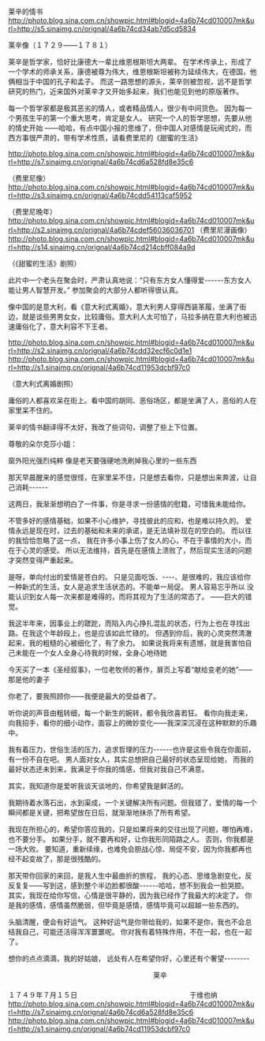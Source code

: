 莱辛的情书
http://photo.blog.sina.com.cn/showpic.html#blogid=4a6b74cd010007mk&url=http://s5.sinaimg.cn/orignal/4a6b74cd34ab7d5cd5834
 
  莱辛像（１７２９——１７８１）
 
 
  莱辛是哲学家，恰好比康德大一辈比维恩根斯坦大两辈。 在学术传承上，形成了一个学术的师承关系，康德被尊为伟大，维恩根斯坦被称为延续伟大，在德国，他俩相当于中国的孔子和孟子。
  而这一路思想的源头，莱辛则被忽视，远不是哲学研究的热门，近来国外对莱辛才又开始多起来，我们也能见到他的原版著作。
 
  每一个哲学家都是极其恶劣的情人，或者精品情人，很少有中间货色。
  因为每一个男孩生平的第一个重大思考，肯定是女人。
  研究一个人的哲学思想，先要从他的情史开始
  ——哈哈，有点中国小报的思维了，但中国人对感情是玩闹式的，而西方事很严肃的，带有学术性质，请看费里尼的《甜蜜的生活》
 
http://photo.blog.sina.com.cn/showpic.html#blogid=4a6b74cd010007mk&url=http://s7.sinaimg.cn/orignal/4a6b74cd6a528fd8e35c6
 
 
  （费里尼像）
http://photo.blog.sina.com.cn/showpic.html#blogid=4a6b74cd010007mk&url=http://s3.sinaimg.cn/orignal/4a6b74cdd54113caf5952
 
  （费里尼晚年）
http://photo.blog.sina.com.cn/showpic.html#blogid=4a6b74cd010007mk&url=http://s2.sinaimg.cn/orignal/4a6b74cdef56036036701
  （费里尼漫画像）
http://photo.blog.sina.com.cn/showpic.html#blogid=4a6b74cd010007mk&url=http://s14.sinaimg.cn/orignal/4a6b74cd214cbff084a9d
 
  （《甜蜜的生活》剧照）
   
 此片中一个老头在聚会时，严肃认真地说：“只有东方女人懂得爱------东方女人能让男人智慧开发。”
参加聚会的大部分人都听得很认真。
 
 像中国的是意大利，看《意大利式离婚》，意大利男人穿得西装革履，坐满了街边，就是谈些男男女女，比较庸俗。意大利人太可怕了，马拉多纳在意大利也被迅速庸俗化了，意大利容不下王者。
 
http://photo.blog.sina.com.cn/showpic.html#blogid=4a6b74cd010007mk&url=http://s2.sinaimg.cn/orignal/4a6b74cdd32ecf6c0d1e1
http://photo.blog.sina.com.cn/showpic.html#blogid=4a6b74cd010007mk&url=http://s1.sinaimg.cn/orignal/4a6b74cd11953dcbf97c0
 
（意大利式离婚剧照）
 
 庸俗的人都喜欢呆在街上。看中国的胡同、恶俗场区，都是坐满了人，恶俗的人在家里呆不住的。
 
莱辛的情书翻译得不太好，我改了些词句，调整了些上下位置。
 
尊敬的朵尔克莎小姐：
 
窗外阳光强烈纯粹
像是老天要强硬地洗刷掉我心里的一些东西
 
 那天早晨醒来的感觉很怪，在家里呆不住，只是想去看你，只是想出来奔波，让自己消耗------
  
 这两日，我渐渐想明白了一件事，你是寻求一份感情的慰籍，可惜我未能给你。
 
 不管多好的感情基础，如果不小心维护，寻找彼此的应和，也是难以持久的。
 爱情永远是现在时，过去的基础和未来的承诺，是无法填补现在的空白的。
而以往的我恰恰忽略了这一点，
 我在许多小事上伤了女人的心，不在于事情的大小，而在于心灵的感受。
 所以无法维持，首先是在感情上溃败了，然后现实生活的问题才突然变得严重起来。
 
是呀，单向付出的爱情是苍白的。
 只是见面吃饭、----、是很难的，我应该给你一种新式的生活，女人是追求生活状态的。不能单一局促。
男人容易忘乎所以
 没能认识到女人每一次来都是难得的，而将其视为了生活的常态了。
——巨大的错觉。
 
 我这半年来，因事业上的蹉跎，而陷入内心挣扎混乱的状态，行为上也在寻找出路。在我这个年龄段上，也是应该如此忙碌的。
 但遇到你后，我的心灵突然清澈起来，我的粗糙的心被细化了，有了余力。
 如果说我将来有遗憾，就是我害怕自己未能在一个女人全身心待我的时候，全身心地待她
 
 今天买了一本《圣经叙事》，一位老牧师的著作，扉页上写着“献给变老的她”——那是他的妻子
 
你老了，要我照顾你——我便是最大的受益者了。
 
听你说的声音由粗转细，每一个新生的婉转，都令我欣喜若狂。
 看你向我走来，向我招手，看你的细小动作，面容上的微妙变化——我深深沉浸在这种默默的乐趣中。
 
 我有着压力，世俗生活的压力，追求哲理的压力------也许是这些令我在你面前，有一份不自在吧。
男人面对女人，其实总想把自己最好的状态呈现给她，
 而我的最好状态还未到来，我满足于你我的情感，但我对我自己不满意。
 
其实，我知道你是爱听我谈天谈地的，你希望我是鲜活的。
 
 
 我期待着水落石出，水到渠成，一个关键解决所有问题。但我错了，爱情的每一个瞬间都是关键，把希望放在日后，就渐渐地抹杀了所有希望。
 
 我现在所担心的，希望你答应我的，只是如果将来的交往出现了问题，哪怕再难，也不要分手。
如果分手，就不要再和好，让你我形同陌路之人。
否则，你我都是一场大败。
 要知道，重新续缘，也难免会胆战心惊、局促不安，因为你我都再也经不起变故了，那是很残酷的。
 
那天带你回家的来回，是我人生中最曲折的旅程，
 我的心态、思维急剧变化，反反复复——写到这，感到整个半边脸都很酸------哈哈，想不到我会一脸哭腔。
 其实，我现在给你写信，心情是很平静的，因为我已经作了我最大的决定了。
 你是我的感情，感情虽然脆弱，但毕竟是感情，感情毕竟可以超越一些东西的。
 
头脑清醒，便会有好运气。
 这种好运气是你带给我的，如果不是你，我也不会总结我自己，可能还活得浑浑噩噩呢。
你对我有着特殊作用，不在一起，也在一起了。
 
想你的点点滴滴，我的好姑娘，
远处有人在希望你好，心里还有个奢望--------
 
 
　　　　　　　　　　　　　　　　　　　　　莱辛
　　　　　　　　　　　　　　　　　　　　
　　　　　　　　　　　　　　　１７４９年７月１５日
　　　　　　　　　　　　　　　　于维也纳
http://photo.blog.sina.com.cn/showpic.html#blogid=4a6b74cd010007mk&url=http://s7.sinaimg.cn/orignal/4a6b74cd6a528fd8e35c6
http://photo.blog.sina.com.cn/showpic.html#blogid=4a6b74cd010007mk&url=http://s1.sinaimg.cn/orignal/4a6b74cd11953dcbf97c0
